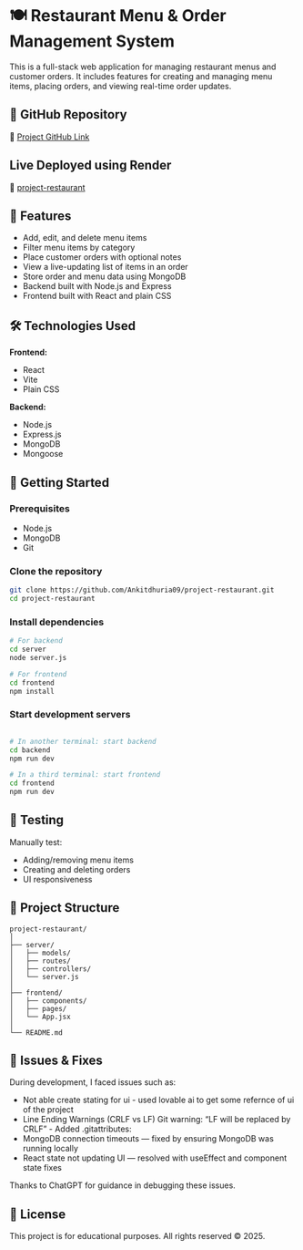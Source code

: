 # 🍽️ Restaurant Menu & Order Management System

This is a full-stack web application for managing restaurant menus and customer orders. It includes features for creating and managing menu items, placing orders, and viewing real-time order updates.

## 📁 GitHub Repository

🔗 [Project GitHub Link](https://github.com/Ankitdhuria09/project-restaurant)

## Live Deployed using Render 

🔗 [project-restaurant](https://project-restaurant-fuv3.onrender.com)

## 📌 Features

- Add, edit, and delete menu items
- Filter menu items by category
- Place customer orders with optional notes
- View a live-updating list of items in an order
- Store order and menu data using MongoDB
- Backend built with Node.js and Express
- Frontend built with React and plain CSS

## 🛠️ Technologies Used

**Frontend:**
- React
- Vite
- Plain CSS

**Backend:**
- Node.js
- Express.js
- MongoDB
- Mongoose

## 🚀 Getting Started

### Prerequisites

- Node.js
- MongoDB
- Git

### Clone the repository

```bash
git clone https://github.com/Ankitdhuria09/project-restaurant.git
cd project-restaurant
```

### Install dependencies

```bash
# For backend
cd server
node server.js

# For frontend
cd frontend
npm install
```

### Start development servers

```bash

# In another terminal: start backend
cd backend
npm run dev

# In a third terminal: start frontend
cd frontend
npm run dev
```

## 🧪 Testing

Manually test:
- Adding/removing menu items
- Creating and deleting orders
- UI responsiveness

## 🧩 Project Structure

```
project-restaurant/
│
├── server/
│   ├── models/
│   ├── routes/
│   ├── controllers/
│   └── server.js
│
├── frontend/
│   ├── components/
│   ├── pages/
│   └── App.jsx
│
└── README.md
```

## 🐞 Issues & Fixes

During development, I faced issues such as:
- Not able create stating for ui - used lovable ai to get some refernce of ui of the project
- Line Ending Warnings (CRLF vs LF) Git warning: “LF will be replaced by CRLF” - Added .gitattributes:
- MongoDB connection timeouts — fixed by ensuring MongoDB was running locally
- React state not updating UI — resolved with useEffect and component state fixes

Thanks to ChatGPT for guidance in debugging these issues.

## 📜 License

This project is for educational purposes. All rights reserved © 2025.
